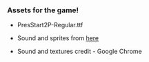 ### Assets for the game!

- PresStart2P-Regular.ttf


- Sound and sprites from [here](https://source.chromium.org/chromium/chromium/src/+/master:components/neterror/OWNERS?originalUrl=https:%2F%2Fcs.chromium.org%2F)

- Sound and textures credit - Google Chrome
